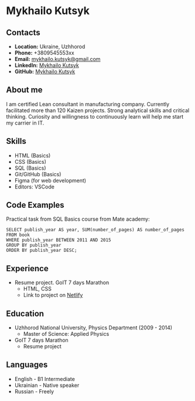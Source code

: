 
# **Mykhailo Kutsyk**

## Contacts

- **Location:** Ukraine, Uzhhorod
- **Phone:** +3809545553xx
- **Email:** mykhailo.kutsyk@gmail.com
- **LinkedIn:** [Mykhailo Kutsyk](https://linkedin.com/in/mykhailo-kutsyk/)
- **GitHub:** [Mykhailo Kutsyk](https://github.com/MykhailoKutsyk/)

## About me

I am certified Lean consultant in manufacturing company. Currently facilitated more than 120 Kaizen projects. Strong analytical skills and critical thinking. Curiosity and willingness to continuously learn will help me start my carrier in IT.

## Skills

- HTML (Basics)
- CSS (Basics)
- SQL (Basics)
- Git/GitHub (Basics)
- Figma (for web development)
- Editors: VSCode

## Code Examples

Practical task from SQL Basics course from Mate academy:

```
SELECT publish_year AS year, SUM(number_of_pages) AS number_of_pages
FROM book
WHERE publish_year BETWEEN 2011 AND 2015
GROUP BY publish_year
ORDER BY publish_year DESC;
```

## Experience

- Resume project. GoIT 7 days Marathon
    + HTML, CSS
    + Link to project on [Netlify](https://resume-mykhailo-kutsyk.netlify.app/)

## Education

* Uzhhorod National University, Physics Department (2009 - 2014) 
    + Master of Science: Applied Physics
* GoIT 7 days Marathon
    + Resume project

## Languages

- English - B1 Intermediate
- Ukrainian - Native speaker
- Russian - Freely